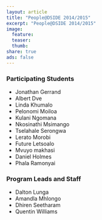 ```yaml
---
layout: article
title: "People@DSIDE 2014/2015"
excerpt: "People@DSIDE 2014/2015"
image:
  feature:
  teaser:
  thumb:
share: true
ads: false
---
```

### Participating Students
* Jonathan Gerrand
* Albert Dve
* Linda Khumalo
* Pelonomi Moiloa
* Kulani Ngomana
* Nkosinathi Msimango
* Tselahale Serongwa
* Lerato Morobi
* Future Letsoalo
* Mvuyo makhasi
* Daniel Holmes
* Phala Ramonyai

### Program Leads and Staff
* Dalton Lunga
* Amandla Mhlongo
* Dhiren Seetharam
* Quentin Williams

